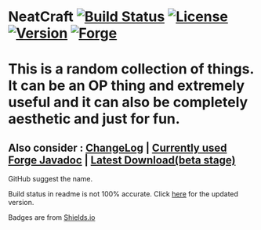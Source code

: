NeatCraft [![Build Status](http://118.136.153.103:8080/job/NeatCraft/badge/icon)](http://118.136.153.103:8080/job/NeatCraft/) [![License](http://img.shields.io/badge/license-GPLv2-000000.svg)](https://github.com/CMicro/NeatCraft/blob/master/LICENSE)  [![Version](http://img.shields.io/badge/release-1.7.10--8.9-blue.svg)](https://github.com/CMicro/NeatCraft/releases) [![Forge](http://img.shields.io/badge/forge-10.13.0.1207-red.svg)](http://files.minecraftforge.net/)
======================
This is a random collection of things. It can be an OP thing and extremely useful and it can also be completely aesthetic and just for fun.
=======================
Also consider : [ChangeLog](https://github.com/CMicro/NeatCraft/blob/master/CHANGELOG.md) | [Currently used Forge Javadoc](http://cmicro.github.io/NeatCraft/forge-javadoc/) | [Latest Download(beta stage)](https://drone.io/github.com/CMicro/NeatCraft/files)
-----------------------
GitHub suggest the name.

Build status in readme is not 100% accurate. Click [here](http://cmicro.github.io/NeatCraft/) for the updated version.

Badges are from [Shields.io](http://shields.io/)
